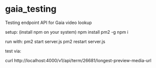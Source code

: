 # gaia_testing

Testing endpoint API for Gaia video lookup

setup:
(install npm on your system)
npm install pm2 -g
npm i

run with:
pm2 start server.js
pm2 restart server.js

test via:

curl http://localhost:4000/v1/api/term/26681/longest-preview-media-url
